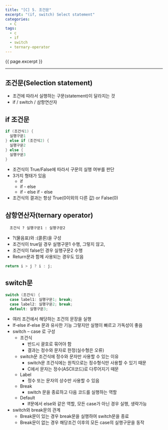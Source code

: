 ```yaml
---
title: "[C] 5. 조건문"
excerpt: "(if, switch) Select statement"
categories:
  - C
tags:
  - c
  - if
  - switch
  - ternary-operator
---
```

{{ page.excerpt }}
* * *

## 조건문(Selection statement)
- 조건에 따라서 실행하는 구문(statement)이 달라지는 것
- if / switch / 삼항연산자

## if 조건문
```c
if (조건식1) {
  실행구문1
} else if (조건식2) {
  실행구문2
} else {
  실행구문3
}
```
- 조건식이 True/False에 따라서 구문의 실행 여부를 판단
- 3가지 형태가 있음
  - if
  - if - else
  - if - else if - else
- 조건식의 결과는 항상 True(0이외의 다른 값) or False(0)

## 삼항연산자(ternary operator)
```
  조건식 ? 실행구문1 : 실행구문2
```
- ?(물음표)와 :(콜론)을 구성
- 조건식이 true일 경우 실행구문1 수행, 그렇지 않고,
- 조건식이 false인 경우 실행구문2 수행
- Return문과 함께 사용되는 경우도 있음
```c
return i > j ? i : j;
```

## switch문
```c
switch (조건식) {
  case label1: 실행구문1; break;
  case label2: 실행구문2; break;
  default: 실행구문3;
```
- 여러 조건에서 해당하는 조건의 문장을 실행
- If-else if-else 문과 유사한 기능 그렇지만 실행이 빠르고 가독성이 좋음
- switch – case 로 구성
  - 조건식
    - 반드시 괄호로 묶어야 함
    - 결과는 정수와 문자로 한정(실수형은 오류)
  - switch문 조건식에 정수와 문자만 사용할 수 있는 이유
    - switch문 조건식에는 원칙으로는 정수형식만 사용할 수 있기 때문
    - C에서 문자는 정수(ASCII코드)로 다루어지기 때문
  - Label
    - 정수 또는 문자의 상수만 사용할 수 있음
  - Break
    - switch 문을 종료하고 다음 코드를 실행하는 역할
  - Default
    - If문에서 else와 같은 역할, 모든 case가 아닌 경우 실행, 생략가능
- switch와 break문의 관계
  - Break문이 있는 경우 break문을 실행하여 switch문을 종료
  - Break문이 없는 경우 해당조건 이후의 모든 case의 실행구문을 동작
